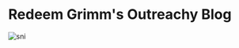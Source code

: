 # Redeem Grimm's Outreachy Blog

![sni](https://user-images.githubusercontent.com/45304978/206913789-8711c259-1a4e-41ed-869c-c29c259436dd.JPG)
